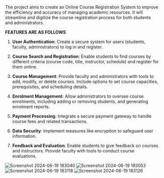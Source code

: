 The project aims to create an Online Course Registration System to improve the efficiency and accuracy of managing academic resources. It will streamline and digitize the course registration process for both students and administrators.


**FEATURES ARE AS FOLLOWS**

1. **User Authentication**: Create a secure system for users (students, faculty, administrators) to log in and register.
   
2. **Course Search and Registration**: Enable students to find courses by different criteria (course code, title, instructor, schedule) and register for them online.

3. **Course Management**: Provide faculty and administrators with tools to add, modify, or delete courses. Include options to set course capacities, prerequisites, and scheduling details.

4. **Enrolment Management**: Allow administrators to oversee course enrolments, including adding or removing students, and generating enrolment reports.

5. **Payment Processing**: Integrate a secure payment gateway to handle course fees and related transactions.

6. **Data Security**: Implement measures like encryption to safeguard user information.

7. **Feedback and Evaluation**: Enable students to give feedback on courses and instructors. Provide faculty with tools to conduct course evaluations.









![Screenshot 2024-06-19 183040](https://github.com/ShriyaSheri/CourseReg/assets/150853372/9b4c4a5b-373c-4574-bc7e-8048900ab3a4)
![Screenshot 2024-06-19 183053](https://github.com/ShriyaSheri/CourseReg/assets/150853372/230c4182-4efa-4c46-9e9e-7045600e46cd)
![Screenshot 2024-06-19 183118](https://github.com/ShriyaSheri/CourseReg/assets/150853372/4c026389-b1ce-4791-aa62-afdf44799b82)
![Screenshot 2024-06-19 183126](https://github.com/ShriyaSheri/CourseReg/assets/150853372/1c9b2e0a-d966-401c-84d8-c5a0327d96a0)



